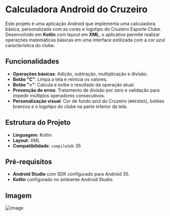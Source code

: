 # Calculadora Android do Cruzeiro

Este projeto é uma aplicação Android que implementa uma calculadora básica, personalizada com as cores e logotipo do Cruzeiro Esporte Clube. Desenvolvido em **Kotlin** com layout em **XML**, o aplicativo permite realizar operações matemáticas básicas em uma interface estilizada com a cor azul característica do clube.

## Funcionalidades

- **Operações básicas**: Adição, subtração, multiplicação e divisão.
- **Botão "C"**: Limpa a tela e reinicia os valores.
- **Botão "="**: Calcula e exibe o resultado da operação atual.
- **Prevenção de erros**: Tratamento de divisão por zero e validação para impedir múltiplos operadores consecutivos.
- **Personalização visual**: Cor de fundo azul do Cruzeiro (`#003DA5`), botões brancos e o logotipo do clube na parte inferior da tela.

## Estrutura do Projeto

- **Linguagem**: Kotlin
- **Layout**: XML
- **Compatibilidade**: `compileSdk` 35

## Pré-requisitos

- **Android Studio** com SDK configurado para Android 35.
- **Kotlin** configurado no ambiente Android Studio.

## Imagem

![image](https://github.com/user-attachments/assets/d21a8496-3562-4003-94a2-8b550c5d5d3a)
